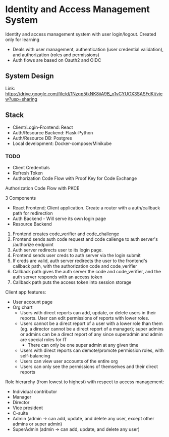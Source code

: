 # Identity and Access Management System
Identity and access management system with user login/logout. Created only for learning
- Deals with user management, authentication (user credential validation), and authorization (roles and permissions)
- Auth flows are based on Oauth2 and OIDC


## System Design
Link: https://drive.google.com/file/d/1Nzqp5tkNK8iiA9B_o1vCYUOX3SASFdKi/view?usp=sharing

## Stack
- Client/Login-Frontend: React
- Auth/Resource Backend: Flask-Python
- Auth/Resource DB: Postgres
- Local development: Docker-compose/Minikube

### TODO
- Client Credentials
- Refresh Token
- Authorization Code Flow with Proof Key for Code Exchange

Authorization Code Flow with PKCE

3 Components
- React Frontend; Client application. Create a router with a auth/callback path for redirection
- Auth Backend - Will serve its own login page
- Resource Backend

1. Frontend creates code_verifier and code_challenge
2. Frontend sends auth code request and code callenge to auth server's /authorize endpoint
3. Auth server redirects user to its login page.
4. Frontend sends user creds to auth server via the login submit
5. If creds are valid, auth server redirects the user to the frontend's callback path, with the authorization code and code_verifier
6. Callback path gives the auth server the code and code_verifier, and the auth server responds with an access token
7. Callback path puts the access token into session storage

Client app features:
- User account page
- Org chart
    - Users with direct reports can add, update, or delete users in their reports. User can edit permissions of reports with lower roles.
    - Users cannot be a direct report of a user with a lower role than them (eg. a director cannot be a direct report of a manager); super admins or admins can be a direct report of any since superadmin and admin are special roles for IT
        - There can only be one super admin at any given time
    - Users with direct reports can demote/promote permission roles, with self-balancing
    - Users can view user accounts of the entire org
    - Users can only see the permissions of themselves and their direct reports

Role hierarchy (from lowest to highest) with respect to access management:
- Individual contributor
- Manager
- Director
- Vice president
- C-suite
- Admin (admin -> can add, update, and delete any user, except other admins or super admin)
- SuperAdmin (admin -> can add, update, and delete any user)